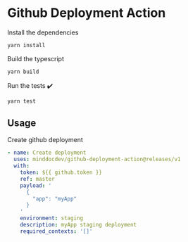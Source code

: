 # Github Deployment Action

Install the dependencies

```bash
yarn install
```

Build the typescript

```bash
yarn build
```

Run the tests :heavy_check_mark:

```bash
yarn test
```

## Usage

Create github deployment

```yaml
- name: Create deployment
  uses: minddocdev/github-deployment-action@releases/v1
  with:
    token: ${{ github.token }}
    ref: master
    payload: '
      {
        "app": "myApp"
      }
    '
    environment: staging
    description: myApp staging deployment
    required_contexts: '[]'
```
